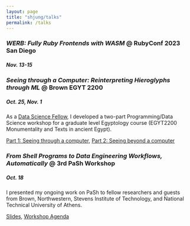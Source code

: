 ```yaml
---
layout: page
title: "shjung/talks"
permalink: /talks
---
```

### *WERB: Fully Ruby Frontends with WASM* @ RubyConf 2023 San Diego
##### Nov. 13-15

### *Seeing through a Computer: Reinterpreting Hieroglyphs through ML* @ Brown EGYT 2200
##### Oct. 25, Nov. 1
As a [Data Science Fellow](https://dsi.brown.edu/academics/data-science-fellows), I developed a two-part Programming/Data Science workshop for a graduate level Egyptology course (EGYT2200 Monumentality and Texts in ancient Egypt).

[Part 1: Seeing through a computer](https://colab.research.google.com/drive/1zxzXbzTxzvNQOywDrLq69kmXKS97qv7q?usp=sharing), [Part 2: Seeing beyond a computer](https://docs.google.com/presentation/d/1-5mB6vufOsAFCdQW60Dsyi4BdmEud7Cz0kR-JwP0sKk/edit?usp=sharing)

### *From Shell Programs to Data Engineering Workflows, Automatically* @ 3rd PaSh Workshop
##### Oct. 18
I presented my ongoing work on PaSh to fellow researchers and guests from Brown, Northwestern, Stevens Institute of Technology, and National Technical University of Athens.

[Slides](https://docs.google.com/presentation/d/1_4jDhNhDSyFD_hztR4moNptqCiAa-p3z/edit?usp=sharing&ouid=117053670477944769597&rtpof=true&sd=true), [Workshop Agenda](https://docs.google.com/document/d/1sAwonBVJr4tCBQdaoXGRAr5R4pi-Jw7Oumf_VQg-nQs/edit?usp=sharing)
